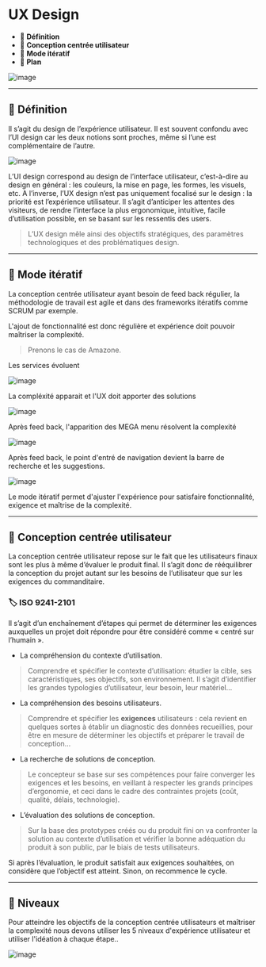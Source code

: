 # UX Design

* 🔖 **Définition**
* 🔖 **Conception centrée utilisateur**
* 🔖 **Mode itératif**
* 🔖 **Plan**

![image](https://raw.githubusercontent.com/seeren-training/UI-UX/master/wiki/resources/ux.png)

___

## 📑 Définition

Il s’agit du design de l’expérience utilisateur. Il est souvent confondu avec l’UI design car les deux notions sont proches, même si l’une est complémentaire de l’autre. 

![image](https://raw.githubusercontent.com/seeren-training/UI-UX/master/wiki/resources/definition.png)

L’UI design correspond au design de l’interface utilisateur, c’est-à-dire au design en général : les couleurs, la mise en page, les formes, les visuels, etc. A l’inverse, l’UX design n’est pas uniquement focalisé sur le design : la priorité est l’expérience utilisateur. Il s’agit d’anticiper les attentes des visiteurs, de rendre l’interface la plus ergonomique, intuitive, facile d’utilisation possible, en se basant sur les ressentis des users.

> L’UX design mêle ainsi des objectifs stratégiques, des paramètres technologiques et des problématiques design.

___

## 📑 Mode itératif

La conception centrée utilisateur ayant besoin de feed back régulier, la méthodologie de travail est agile et dans des frameworks itératifs comme SCRUM par exemple.

L'ajout de fonctionnalité est donc régulière et expérience doit pouvoir maîtriser la complexité.

>Prenons le cas de Amazone.

Les services évoluent

![image](https://raw.githubusercontent.com/seeren-training/UI-UX/master/wiki/resources/amazone-1.png)

La compléxité apparait et l'UX doit apporter des solutions

![image](https://raw.githubusercontent.com/seeren-training/UI-UX/master/wiki/resources/amazone-2.png)

Après feed back, l'apparition des MEGA menu résolvent la complexité

![image](https://raw.githubusercontent.com/seeren-training/UI-UX/master/wiki/resources/amazone-3.png)

Après feed back, le point d'entré de navigation devient la barre de recherche et les suggestions.


![image](https://raw.githubusercontent.com/seeren-training/UI-UX/master/wiki/resources/amazone-4.png)

Le mode itératif permet d'ajuster l'expérience pour satisfaire fonctionnalité, exigence et maîtrise de la complexité.

___

## 📑 Conception centrée utilisateur

La conception centrée utilisateur repose sur le fait que les utilisateurs finaux sont les plus à même d’évaluer le produit final. Il s’agit donc de rééquilibrer la conception du projet autant sur les besoins de l’utilisateur que sur les exigences du commanditaire.

### 🏷️ **ISO 9241-2101**

Il s’agit d’un enchaînement d’étapes qui permet de déterminer les exigences auxquelles un projet doit répondre pour être considéré comme « centré sur l’humain ».

* La compréhension du contexte d’utilisation.

> Comprendre et spécifier le contexte d’utilisation: étudier la cible, ses caractéristiques, ses objectifs, son environnement. Il s’agit d’identifier les grandes typologies d’utilisateur, leur besoin, leur matériel…

* La compréhension des besoins utilisateurs.

> Comprendre et spécifier les **exigences** utilisateurs : cela revient en quelques sortes à établir un diagnostic des données recueillies, pour être en mesure de déterminer les objectifs et préparer le travail de conception…

* La recherche de solutions de conception.

> Le concepteur se base sur ses compétences pour faire converger les exigences et les besoins, en veillant à respecter les grands principes d’ergonomie, et ceci dans le cadre des contraintes projets (coût, qualité, délais, technologie).

* L’évaluation des solutions de conception.

> Sur la base des prototypes créés ou du produit fini on va confronter la solution au contexte d’utilisation et vérifier la bonne adéquation du produit à son public, par le biais de tests utilisateurs.

Si après l’évaluation, le produit satisfait aux exigences souhaitées, on considère que l’objectif est atteint. Sinon, on recommence le cycle.

___

## 📑 Niveaux

Pour atteindre les objectifs de la conception centrée utilisateurs et maîtriser la complexité nous devons utiliser les 5 niveaux d'expérience utilisateur et utiliser l'idéation à chaque étape..

![image](https://raw.githubusercontent.com/seeren-training/UI-UX/master/wiki/resources/plan.png)
